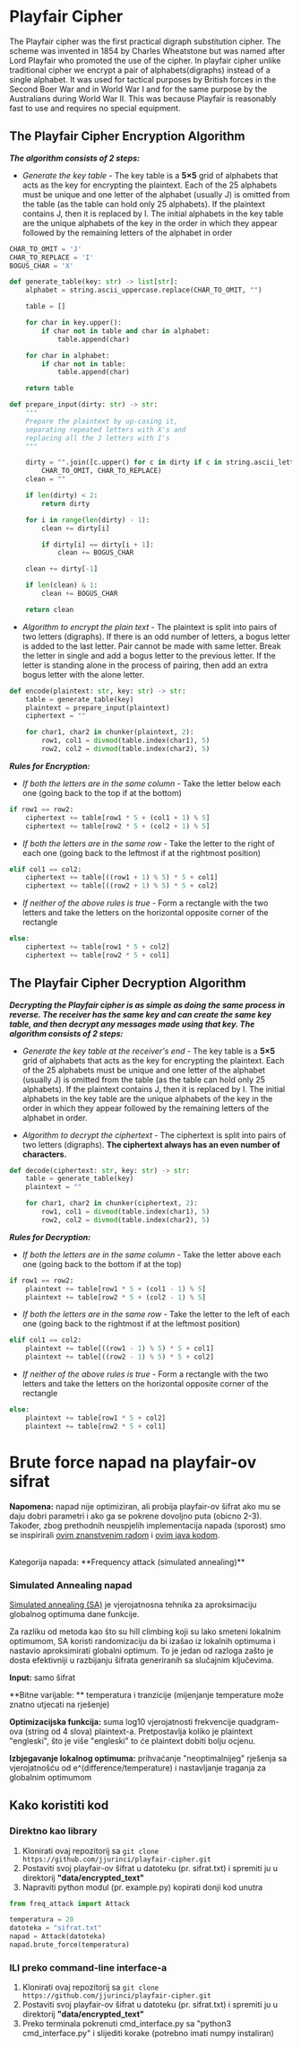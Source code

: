 # Playfair Cipher
The Playfair cipher was the first practical digraph substitution cipher. The scheme was invented in 1854 by Charles Wheatstone but was named after Lord Playfair who promoted the use of the cipher. In playfair cipher unlike traditional cipher we encrypt a pair of alphabets(digraphs) instead of a single alphabet.
It was used for tactical purposes by British forces in the Second Boer War and in World War I and for the same purpose by the Australians during World War II. This was because Playfair is reasonably fast to use and requires no special equipment.

## The Playfair Cipher Encryption Algorithm
***The algorithm consists of 2 steps:***
- *Generate the key table* - The key table is a **5×5** grid of alphabets that acts as the key for encrypting the plaintext. Each of the 25 alphabets must be unique and one letter of the alphabet (usually J) is omitted from the table (as the table can hold only 25 alphabets). If the plaintext contains J, then it is replaced by I. The initial alphabets in the key table are the unique alphabets of the key in the order in which they appear followed by the remaining letters of the alphabet in order
```python
CHAR_TO_OMIT = 'J'
CHAR_TO_REPLACE = 'I'
BOGUS_CHAR = 'X'
```
```python
def generate_table(key: str) -> list[str]:
    alphabet = string.ascii_uppercase.replace(CHAR_TO_OMIT, "")

    table = []

    for char in key.upper():
        if char not in table and char in alphabet:
            table.append(char)

    for char in alphabet:
        if char not in table:
            table.append(char)

    return table
```

```python
def prepare_input(dirty: str) -> str:
    """
    Prepare the plaintext by up-casing it,
    separating repeated letters with X's and
    replacing all the J letters with I's
    """

    dirty = "".join([c.upper() for c in dirty if c in string.ascii_letters]).replace(
        CHAR_TO_OMIT, CHAR_TO_REPLACE)
    clean = ""

    if len(dirty) < 2:
        return dirty

    for i in range(len(dirty) - 1):
        clean += dirty[i]

        if dirty[i] == dirty[i + 1]:
            clean += BOGUS_CHAR

    clean += dirty[-1]

    if len(clean) & 1:
        clean += BOGUS_CHAR

    return clean
```
- *Algorithm to encrypt the plain text* - The plaintext is split into pairs of two letters (digraphs). If there is an odd number of letters, a bogus letter is added to the last letter. Pair cannot be made with same letter. Break the letter in single and add a bogus letter to the previous letter. If the letter is standing alone in the process of pairing, then add an extra bogus letter with the alone letter.
```python
def encode(plaintext: str, key: str) -> str:
    table = generate_table(key)
    plaintext = prepare_input(plaintext)
    ciphertext = ""

    for char1, char2 in chunker(plaintext, 2):
        row1, col1 = divmod(table.index(char1), 5)
        row2, col2 = divmod(table.index(char2), 5)
```

***Rules for Encryption:***
- *If both the letters are in the same column* - Take the letter below each one (going back to the top if at the bottom)
```python
if row1 == row2:
    ciphertext += table[row1 * 5 + (col1 + 1) % 5]
    ciphertext += table[row2 * 5 + (col2 + 1) % 5]
```
- *If both the letters are in the same row* - Take the letter to the right of each one (going back to the leftmost if at the rightmost position)
```python
elif col1 == col2:
    ciphertext += table[((row1 + 1) % 5) * 5 + col1]
    ciphertext += table[((row2 + 1) % 5) * 5 + col2]
```
- *If neither of the above rules is true* - Form a rectangle with the two letters and take the letters on the horizontal opposite corner of the rectangle
```python
else:
    ciphertext += table[row1 * 5 + col2]
    ciphertext += table[row2 * 5 + col1]
```
## The Playfair Cipher Decryption Algorithm
***Decrypting the Playfair cipher is as simple as doing the same process in reverse. The receiver has the same key and can create the same key table, and then decrypt any messages made using that key. The algorithm consists of 2 steps:***
- *Generate the key table at the receiver's end* - The key table is a **5×5** grid of alphabets that acts as the key for encrypting the plaintext. Each of the 25 alphabets must be unique and one letter of the alphabet (usually J) is omitted from the table (as the table can hold only 25 alphabets). If the plaintext contains J, then it is replaced by I. The initial alphabets in the key table are the unique alphabets of the key in the order in which they appear followed by the remaining letters of the alphabet in order.

- *Algorithm to decrypt the ciphertext* - The ciphertext is split into pairs of two letters (digraphs). **The ciphertext always has an even number of characters.**
```python
def decode(ciphertext: str, key: str) -> str:
    table = generate_table(key)
    plaintext = ""

    for char1, char2 in chunker(ciphertext, 2):
        row1, col1 = divmod(table.index(char1), 5)
        row2, col2 = divmod(table.index(char2), 5)
```
***Rules for Decryption:***
- *If both the letters are in the same column* - Take the letter above each one (going back to the bottom if at the top)
```python
if row1 == row2:
    plaintext += table[row1 * 5 + (col1 - 1) % 5]
    plaintext += table[row2 * 5 + (col2 - 1) % 5]
```
- *If both the letters are in the same row* - Take the letter to the left of each one (going back to the rightmost if at the leftmost position)
```python
elif col1 == col2:
    plaintext += table[((row1 - 1) % 5) * 5 + col1]
    plaintext += table[((row2 - 1) % 5) * 5 + col2]

```
- *If neither of the above rules is true* - Form a rectangle with the two letters and take the letters on the horizontal opposite corner of the rectangle
```python
else:
    plaintext += table[row1 * 5 + col2]
    plaintext += table[row2 * 5 + col1]
```
# Brute force napad na playfair-ov sifrat

**Napomena:** napad nije optimiziran, ali probija playfair-ov šifrat ako mu se daju dobri parametri i ako ga se pokrene dovoljno puta (obicno 2-3). Također, zbog prethodnih neuspjelih implementacija napada (sporost) smo se inspirirali [ovim znanstvenim radom](https://ep.liu.se/ecp/158/010/ecp19158010.pdf) i [ovim java kodom](https://github.com/damiannolan/simulated-annealing-playfair-cipher-breaker/).

<br>
Kategorija napada: **Frequency attack (simulated annealing)**

### Simulated Annealing napad
[Simulated annealing (SA)](https://en.wikipedia.org/wiki/Simulated_annealing) je vjerojatnosna tehnika za aproksimaciju globalnog optimuma dane funkcije.

Za razliku od metoda kao što su hill climbing koji su lako smeteni lokalnim optimumom,
SA koristi randomizaciju da bi izašao iz lokalnih optimuma i nastavio aproksimirati globalni optimum.
To je jedan od razloga zašto je dosta efektivniji u razbijanju šifrata generiranih sa slučajnim ključevima.

**Input:** samo šifrat

**Bitne varijable: ** temperatura i tranzicije (mijenjanje temperature može znatno utjecati na rješenje)

**Optimizacijska funkcija:** suma log10 vjerojatnosti frekvencije quadgram-ova (string od 4 slova) plaintext-a. Pretpostavlja koliko je plaintext "engleski", što je više "engleski" to će plaintext dobiti bolju ocjenu.

**Izbjegavanje lokalnog optimuma:** prihvaćanje "neoptimalnijeg" rješenja sa vjerojatnošću od e^(difference/temperature) i nastavljanje traganja za globalnim optimumom

## Kako koristiti kod

### Direktno kao library

1. Klonirati ovaj repozitorij sa ```git clone https://github.com/jjurinci/playfair-cipher.git```
2. Postaviti svoj playfair-ov šifrat u datoteku (pr. sifrat.txt) i spremiti ju u direktorij **"data/encrypted_text"**
3. Napraviti python modul (pr. example.py) kopirati donji kod unutra
```python
from freq_attack import Attack

temperatura = 20
datoteka = "sifrat.txt"
napad = Attack(datoteka)
napad.brute_force(temperatura)
```

### ILI preko command-line interface-a
1. Klonirati ovaj repozitorij sa ```git clone https://github.com/jjurinci/playfair-cipher.git```
2. Postaviti svoj playfair-ov šifrat u datoteku (pr. sifrat.txt) i spremiti ju u direktorij **"data/encrypted_text"**
3. Preko terminala pokrenuti cmd_interface.py sa "python3 cmd_interface.py" i slijediti korake (potrebno imati numpy instaliran)
